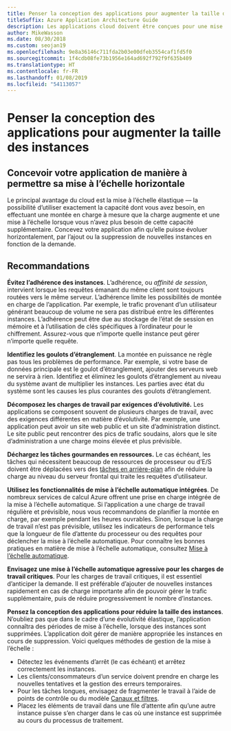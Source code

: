 ```yaml
---
title: Penser la conception des applications pour augmenter la taille des instances
titleSuffix: Azure Application Architecture Guide
description: Les applications cloud doivent être conçues pour une mise à l’échelle horizontale.
author: MikeWasson
ms.date: 08/30/2018
ms.custom: seojan19
ms.openlocfilehash: 9e8a36146c711fda2b03e00dfeb3554caf1fd5f0
ms.sourcegitcommit: 1f4cdb08fe73b1956e164ad692f792f9f635b409
ms.translationtype: HT
ms.contentlocale: fr-FR
ms.lasthandoff: 01/08/2019
ms.locfileid: "54113057"
---
```

# <a name="design-to-scale-out"></a>Penser la conception des applications pour augmenter la taille des instances

## <a name="design-your-application-so-that-it-can-scale-horizontally"></a>Concevoir votre application de manière à permettre sa mise à l’échelle horizontale

Le principal avantage du cloud est la mise à l’échelle élastique &mdash; la possibilité d’utiliser exactement la capacité dont vous avez besoin, en effectuant une montée en charge à mesure que la charge augmente et une mise à l’échelle lorsque vous n’avez plus besoin de cette capacité supplémentaire. Concevez votre application afin qu’elle puisse évoluer horizontalement, par l’ajout ou la suppression de nouvelles instances en fonction de la demande.

## <a name="recommendations"></a>Recommandations

**Évitez l’adhérence des instances**. L’adhérence, ou *affinité de session*, intervient lorsque les requêtes émanant du même client sont toujours routées vers le même serveur. L’adhérence limite les possibilités de montée en charge de l’application. Par exemple, le trafic provenant d’un utilisateur générant beaucoup de volume ne sera pas distribué entre les différentes instances. L’adhérence peut être due au stockage de l’état de session en mémoire et à l’utilisation de clés spécifiques à l’ordinateur pour le chiffrement. Assurez-vous que n’importe quelle instance peut gérer n’importe quelle requête.

**Identifiez les goulots d’étranglement**. La montée en puissance ne règle pas tous les problèmes de performance. Par exemple, si votre base de données principale est le goulot d’étranglement, ajouter des serveurs web ne servira à rien. Identifiez et éliminez les goulots d’étranglement au niveau du système avant de multiplier les instances. Les parties avec état du système sont les causes les plus courantes des goulots d’étranglement.

**Décomposez les charges de travail par exigences d’évolutivité.**  Les applications se composent souvent de plusieurs charges de travail, avec des exigences différentes en matière d’évolutivité. Par exemple, une application peut avoir un site web public et un site d’administration distinct. Le site public peut rencontrer des pics de trafic soudains, alors que le site d’administration a une charge moins élevée et plus prévisible.

**Déchargez les tâches gourmandes en ressources.** Le cas échéant, les tâches qui nécessitent beaucoup de ressources de processeur ou d’E/S doivent être déplacées vers des [tâches en arrière-plan][background-jobs] afin de réduire la charge au niveau du serveur frontal qui traite les requêtes d’utilisateur.

**Utilisez les fonctionnalités de mise à l’échelle automatique intégrées**. De nombreux services de calcul Azure offrent une prise en charge intégrée de la mise à l’échelle automatique. Si l’application a une charge de travail régulière et prévisible, nous vous recommandons de planifier la montée en charge, par exemple pendant les heures ouvrables. Sinon, lorsque la charge de travail n’est pas prévisible, utilisez les indicateurs de performance tels que la longueur de file d’attente du processeur ou des requêtes pour déclencher la mise à l’échelle automatique. Pour connaître les bonnes pratiques en matière de mise à l’échelle automatique, consultez [Mise à l’échelle automatique][autoscaling].

**Envisagez une mise à l’échelle automatique agressive pour les charges de travail critiques**. Pour les charges de travail critiques, il est essentiel d’anticiper la demande. Il est préférable d’ajouter de nouvelles instances rapidement en cas de charge importante afin de pouvoir gérer le trafic supplémentaire, puis de réduire progressivement le nombre d’instances.

**Pensez la conception des applications pour réduire la taille des instances**.  N’oubliez pas que dans le cadre d’une évolutivité élastique, l’application connaîtra des périodes de mise à l’échelle, lorsque des instances sont supprimées. L’application doit gérer de manière appropriée les instances en cours de suppression. Voici quelques méthodes de gestion de la mise à l’échelle :

- Détectez les événements d’arrêt (le cas échéant) et arrêtez correctement les instances.
- Les clients/consommateurs d’un service doivent prendre en charge les nouvelles tentatives et la gestion des erreurs temporaires.
- Pour les tâches longues, envisagez de fragmenter le travail à l’aide de points de contrôle ou du modèle [Canaux et filtres][pipes-filters-pattern].
- Placez les éléments de travail dans une file d’attente afin qu’une autre instance puisse s’en charger dans le cas où une instance est supprimée au cours du processus de traitement.

<!-- links -->

[autoscaling]: ../../best-practices/auto-scaling.md
[background-jobs]: ../../best-practices/background-jobs.md
[pipes-filters-pattern]: ../../patterns/pipes-and-filters.md
